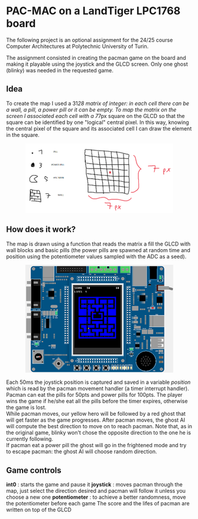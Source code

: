 # PAC-MAC on a LandTiger LPC1768 board
The following project is an optional assignment for the 24/25 course Computer Architectures
at Polytechnic University of Turin.

The assignment consisted in creating the pacman game on the board and making it playable using
the joystick and the GLCD screen. Only one ghost (blinky) was needed in the requested game.

## Idea
To create the map I used a 31*28 matrix of integer: in each cell there can be a wall, a pill, a power pill or it
can be empty.
To map the matrix on the screen I associated each cell with a 7*7px square on the GLCD so that the square can be identified
by one "logical" central pixel. In this way, knowing the central pixel of the square and its associated cell I can draw the element
in the square.

<p align="center">
    <img src="images/img_1.png" alt="" width="400">
</p>

## How does it work?
The map is drawn using a function that reads the matrix a fill the GLCD with wall blocks and basic pills (the power pills are spawned at random time and position using
the potentiometer values sampled with the ADC as a seed).

<p align="center">
    <img src="images/img_2.png" alt="" width="400">
</p>

Each 50ms the joystick position is captured and saved in a variable *position* which is read by the pacman movement handler (a timer interrupt handler). Pacman can eat the pills for 50pts and power pills for 100pts. The player wins the game if he/she eat
all the pills before the timer expires, otherwise the game is lost.
<br>
While pacman moves, our yellow hero will be followed by a red ghost that will get faster as the game progresses. After pacman moves, the ghost AI will compute the best direction to move on to reach pacman. Note that, as in the original game, blinky won't chose the opposite direction to the one he is currently following.
<br>
If pacman eat a power pill the ghost will go in the frightened mode and try to escape pacman: the ghost AI will choose random direction.

## Game controls
**int0** : starts the game and pause it
**joystick** : moves pacman through the map, just select the direction desired and pacman will follow it unless you choose a new one
**potentiometer** : to achieve a better randomness, move the potentiometer before each game
The score and the lifes of pacman are written on top of the GLCD